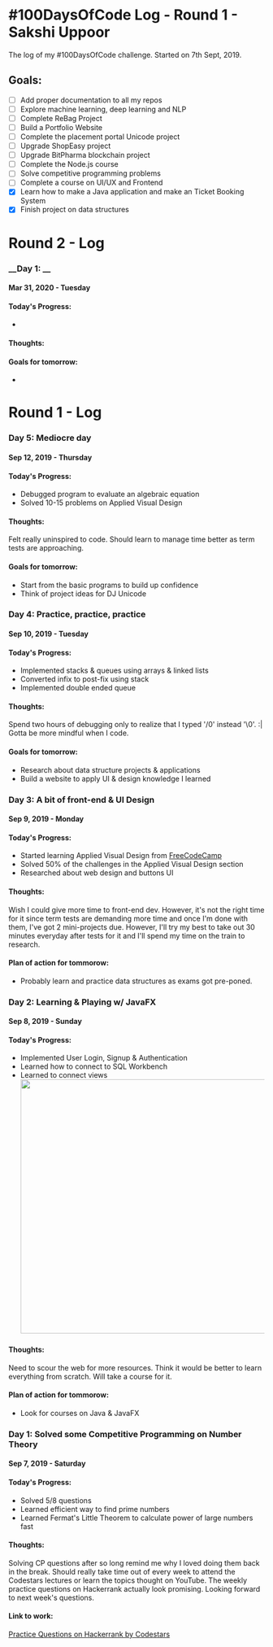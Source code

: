 # #100DaysOfCode Log - Round 1 - Sakshi Uppoor

The log of my #100DaysOfCode challenge. Started on 7th Sept, 2019.

## Goals:
* [ ] Add proper documentation to all my repos
* [ ] Explore machine learning, deep learning and NLP
* [ ] Complete ReBag Project
* [ ] Build a Portfolio Website
* [ ] Complete the placement portal Unicode project
* [ ] Upgrade ShopEasy project
* [ ] Upgrade BitPharma blockchain project
* [ ] Complete the Node.js course
* [ ] Solve competitive programming problems
* [ ] Complete a course on UI/UX and Frontend
* [X] Learn how to make a Java application and make  an Ticket Booking System
* [X] Finish project on data structures

# __Round 2 - Log__

### __Day 1: __
#### Mar 31, 2020 - Tuesday

#### Today's Progress: 
* 

#### Thoughts:
 

#### Goals for tomorrow: 
* 

# __Round 1 - Log__

### __Day 5: Mediocre day__
#### Sep 12, 2019 - Thursday

#### Today's Progress: 
* Debugged program to evaluate an algebraic equation
* Solved 10-15 problems on Applied Visual Design

#### Thoughts:
 Felt really uninspired to code. Should learn to manage time better as term tests are approaching.

#### Goals for tomorrow: 
* Start from the basic programs to build up confidence 
* Think of project ideas for DJ Unicode

### __Day 4: Practice, practice, practice__
#### Sep 10, 2019 - Tuesday

#### Today's Progress: 
* Implemented stacks & queues using arrays & linked lists
* Converted infix to post-fix using stack
* Implemented double ended queue

#### Thoughts:
Spend two hours of debugging only to realize that I typed '/0' instead '\0'. :|
Gotta be more mindful when I code. 

#### Goals for tomorrow: 
* Research about data structure projects & applications
* Build a website to apply UI & design knowledge I learned

### __Day 3: A bit of front-end & UI Design__
#### Sep 9, 2019 - Monday

#### Today's Progress: 
* Started learning Applied Visual Design from [FreeCodeCamp](https://learn.freecodecamp.org/) 
* Solved 50% of the challenges in the Applied Visual Design section
* Researched about web design and buttons UI

#### Thoughts:  
Wish I could give more time to front-end dev. However, it's not the right time for it since term tests are demanding more time and once I'm done with them, I've got 2 mini-projects due. However, I'll try my best to take out 30 minutes everyday after tests for it and I'll spend my time on the train to research.

#### Plan of action for tommorow: 
* Probably learn and practice data structures as exams got pre-poned.

### __Day 2: Learning & Playing w/ JavaFX__
#### Sep 8, 2019 - Sunday

#### Today's Progress: 
* Implemented User Login, Signup & Authentication
* Learned how to connect to SQL Workbench
* Learned to connect views
<br /><img src="https://i.imgur.com/y4VKmAF.jpg" width=500></img>

#### Thoughts:  
Need to scour the web for more resources. Think it would be better to learn everything from scratch. Will take a course for it.

#### Plan of action for tommorow: 
* Look for courses on Java & JavaFX


### __Day 1: Solved some Competitive Programming on Number Theory__
#### Sep 7, 2019 - Saturday

#### Today's Progress: 
* Solved 5/8 questions
* Learned efficient way to find prime numbers
* Learned Fermat's Little Theorem to calculate power of large numbers fast

#### Thoughts:  
Solving CP questions after so long remind me why I loved doing them back in the break. Should really take time out of every week to attend the Codestars lectures or learn the topics thought on YouTube. The weekly practice questions on Hackerrank actually look promising. Looking forward to next week's questions.

#### Link to work: 
[Practice Questions on Hackerrank by Codestars](https://www.hackerrank.com/contests/practice-questions-1567579589/challenges)
